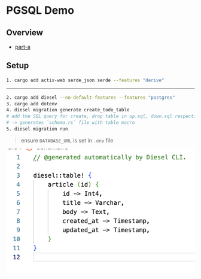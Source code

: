 # PGSQL Demo

## Overview

- [part-a](https://github.com/abhi3700/My_Learning-Rust/commit/fbe8bc1d5e3214b025c008a957fd6128ea4c9ed1)

## Setup

```sh
1. cargo add actix-web serde_json serde --features "derive"
```

---

```sh
2. cargo add diesel --no-default-features --features "postgres"
3. cargo add dotenv
4. diesel migration generate create_todo_table
# add the SQL query for create, drop table in up.sql, down.sql respectively
# -> generates `schema.rs` file with table macro
5. diesel migration run
```

> ensure `DATABASE_URL` is set in `.env` file

![](2023-05-13-22-26-05.png)
